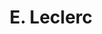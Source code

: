 ---
title: "E. Leclerc"
url: /saint-martin-des-champs/e-leclerc-route-disigny-le-buat/
shop: supermarché
---
